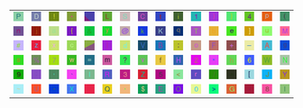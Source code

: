 <table>
<tr>
<td><img src="50.gif"></td>
<td><img src="44.gif"></td>
<td><img src="21.gif"></td>
<td><img src="2A.gif"></td>
<td><img src="gr2.gif"></td>
<td><img src="4C.gif"></td>
<td><img src="53.gif"></td>
<td><img src="43.gif"></td>
<td><img src="74.gif"></td>
<td><img src="69.gif"></td>
<td><img src="31.gif"></td>
<td><img src="29.gif"></td>
<td><img src="7D.gif"></td>
<td><img src="34.gif"></td>
<td><img src="70.gif"></td>
<td><img src="28.gif"></td>
</tr>
<tr>
<td><img src="6E.gif"></td>
<td><img src="6A.gif"></td>
<td><img src="61.gif"></td>
<td><img src="7B.gif"></td>
<td><img src="26.gif"></td>
<td><img src="79.gif"></td>
<td><img src="40.gif"></td>
<td><img src="6B.gif"></td>
<td><img src="4B.gif"></td>
<td><img src="71.gif"></td>
<td><img src="54.gif"></td>
<td><img src="62.gif"></td>
<td><img src="65.gif"></td>
<td><img src="5D.gif"></td>
<td><img src="75.gif"></td>
<td><img src="4D.gif"></td>
</tr>
<tr>
<td><img src="23.gif"></td>
<td><img src="7A.gif"></td>
<td><img src="78.gif"></td>
<td><img src="63.gif"></td>
<td><img src="gr1.gif"></td>
<td><img src="7C.gif"></td>
<td><img src="64.gif"></td>
<td><img src="56.gif"></td>
<td><img src="42.gif"></td>
<td><img src="3A.gif"></td>
<td><img src="6F.gif"></td>
<td><img src="46.gif"></td>
<td><img src="2B.gif"></td>
<td><img src="5F.gif"></td>
<td><img src="41.gif"></td>
<td><img src="67.gif"></td>
</tr>
<tr>
<td><img src="73.gif"></td>
<td><img src="25.gif"></td>
<td><img src="37.gif"></td>
<td><img src="77.gif"></td>
<td><img src="3D.gif"></td>
<td><img src="6D.gif"></td>
<td><img src="3F.gif"></td>
<td><img src="76.gif"></td>
<td><img src="66.gif"></td>
<td><img src="48.gif"></td>
<td><img src="32.gif"></td>
<td><img src="22.gif"></td>
<td><img src="68.gif"></td>
<td><img src="36.gif"></td>
<td><img src="57.gif"></td>
<td><img src="4E.gif"></td>
</tr>
<tr>
<td><img src="39.gif"></td>
<td><img src="3B.gif"></td>
<td><img src="27.gif"></td>
<td><img src="60.gif"></td>
<td><img src="6C.gif"></td>
<td><img src="52.gif"></td>
<td><img src="33.gif"></td>
<td><img src="5A.gif"></td>
<td><img src="35.gif"></td>
<td><img src="3C.gif"></td>
<td><img src="72.gif"></td>
<td><img src="2F.gif"></td>
<td><img src="5E.gif"></td>
<td><img src="5B.gif"></td>
<td><img src="4A.gif"></td>
<td><img src="59.gif"></td>
</tr>
<tr>
<td><img src="7E.gif"></td>
<td><img src="55.gif"></td>
<td><img src="2D.gif"></td>
<td><img src="58.gif"></td>
<td><img src="gr3.gif"></td>
<td><img src="51.gif"></td>
<td><img src="2C.gif"></td>
<td><img src="24.gif"></td>
<td><img src="45.gif"></td>
<td><img src="4F.gif"></td>
<td><img src="30.gif"></td>
<td><img src="3E.gif"></td>
<td><img src="47.gif"></td>
<td><img src="2E.gif"></td>
<td><img src="38.gif"></td>
<td><img src="49.gif"></td>
</tr>
</table>
